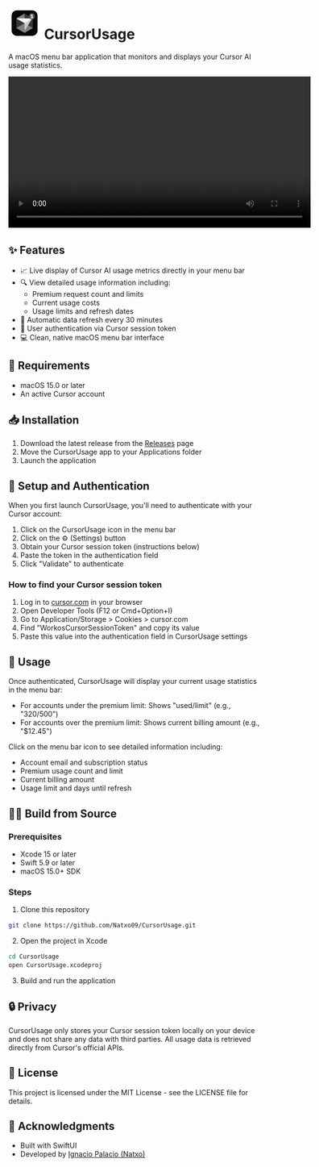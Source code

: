 # <img src="gitassets/cursorusage.png" alt="CursorUsage Icon" width="64" height="64"> CursorUsage

A macOS menu bar application that monitors and displays your Cursor AI usage statistics.

<div align="center">
  <video src="gitassets/cursorusage.mp4" controls width="600"></video>
</div>

## ✨ Features

- 📈 Live display of Cursor AI usage metrics directly in your menu bar
- 🔍 View detailed usage information including:
  - Premium request count and limits
  - Current usage costs
  - Usage limits and refresh dates
- 🔄 Automatic data refresh every 30 minutes
- 🔐 User authentication via Cursor session token
- 💻 Clean, native macOS menu bar interface

## 🔧 Requirements

- macOS 15.0 or later
- An active Cursor account

## 📥 Installation

1. Download the latest release from the [Releases](https://github.com/Natxo09/CursorUsage/releases) page
2. Move the CursorUsage app to your Applications folder
3. Launch the application

## 🚀 Setup and Authentication

When you first launch CursorUsage, you'll need to authenticate with your Cursor account:

1. Click on the CursorUsage icon in the menu bar
2. Click on the ⚙️ (Settings) button
3. Obtain your Cursor session token (instructions below)
4. Paste the token in the authentication field
5. Click "Validate" to authenticate

### How to find your Cursor session token

1. Log in to [cursor.com](https://cursor.com) in your browser
2. Open Developer Tools (F12 or Cmd+Option+I)
3. Go to Application/Storage > Cookies > cursor.com
4. Find "WorkosCursorSessionToken" and copy its value
5. Paste this value into the authentication field in CursorUsage settings

## 📱 Usage

Once authenticated, CursorUsage will display your current usage statistics in the menu bar:

- For accounts under the premium limit: Shows "used/limit" (e.g., "320/500")
- For accounts over the premium limit: Shows current billing amount (e.g., "$12.45")

Click on the menu bar icon to see detailed information including:
- Account email and subscription status
- Premium usage count and limit
- Current billing amount
- Usage limit and days until refresh

## 👨‍💻 Build from Source

### Prerequisites
- Xcode 15 or later
- Swift 5.9 or later
- macOS 15.0+ SDK

### Steps
1. Clone this repository
```bash
git clone https://github.com/Natxo09/CursorUsage.git
```

2. Open the project in Xcode
```bash
cd CursorUsage
open CursorUsage.xcodeproj
```

3. Build and run the application

## 🔒 Privacy

CursorUsage only stores your Cursor session token locally on your device and does not share any data with third parties. All usage data is retrieved directly from Cursor's official APIs.

## 📄 License

This project is licensed under the MIT License - see the LICENSE file for details.

## 👏 Acknowledgments

- Built with SwiftUI
- Developed by [Ignacio Palacio (Natxo)](https://natxo.dev)
